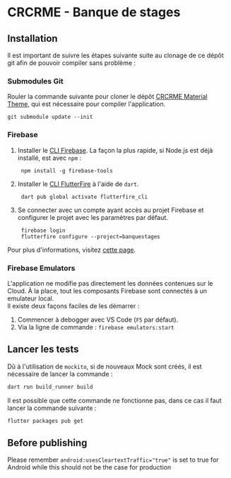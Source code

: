 # CRCRME - Banque de stages

## Installation

Il est important de suivre les étapes suivante suite au clonage de ce dépôt git afin de pouvoir compiler sans problème :  

### Submodules Git

Rouler la commande suivante pour cloner le dépôt [CRCRME Material Theme](https://github.com/cr-crme/crcrme_material_theme), qui est nécessaire pour compiler l'application.

    git submodule update --init

### Firebase

1. Installer le [CLI Firebase](https://firebase.google.com/docs/cli#setup_update_cli). La façon la plus rapide, si Node.js est déjà installé, est avec `npm` :    

        npm install -g firebase-tools

2. Installer le [CLI FlutterFire](https://pub.dev/packages/flutterfire_cli) à l'aide de `dart`.

        dart pub global activate flutterfire_cli

3. Se connecter avec un compte ayant accès au projet Firebase et configurer le projet avec les paramètres par défaut.

        firebase login
        flutterfire configure --project=banquestages

Pour plus d'informations, visitez [cette page](https://firebase.google.com/docs/flutter/setup).

### Firebase Emulators

L'application ne modifie pas directement les données contenues sur le Cloud. À la place, tout les composants Firebase sont connectés à un emulateur local.  
Il existe deux façons faciles de les démarrer :

1. Commencer à debogger avec VS Code (`F5` par défaut).
2. Via la ligne de commande : `firebase emulators:start`

## Lancer les tests

Dû à l'utilisation de `mockito`, si de nouveaux Mock sont créés, il est nécessaire de lancer la commande :
```bash
dart run build_runner build
```
Il est possible que cette commande ne fonctionne pas, dans ce cas il faut lancer la commande suivante :
```bash
flutter packages pub get
```


## Before publishing

Please remember `android:usesCleartextTraffic="true"` is set to true for Android while this should not be the case for production
